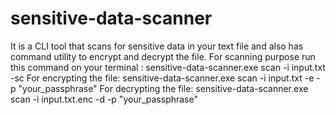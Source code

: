# sensitive-data-scanner
It is a CLI tool that scans for sensitive data in your text file and also has command utility to encrypt and decrypt the file. 
For scanning purpose run this command on your terminal :
sensitive-data-scanner.exe scan -i input.txt -sc
For encrypting the file:
 sensitive-data-scanner.exe scan -i input.txt -e -p "your_passphrase"
For decrypting the file:
sensitive-data-scanner.exe scan -i input.txt.enc -d -p "your_passphrase"
